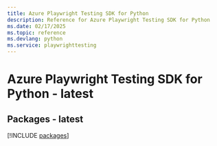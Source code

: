 ```yaml
---
title: Azure Playwright Testing SDK for Python
description: Reference for Azure Playwright Testing SDK for Python
ms.date: 02/17/2025
ms.topic: reference
ms.devlang: python
ms.service: playwrighttesting
---
```

# Azure Playwright Testing SDK for Python - latest
## Packages - latest
[!INCLUDE [packages](playwright-testing-index.md)]